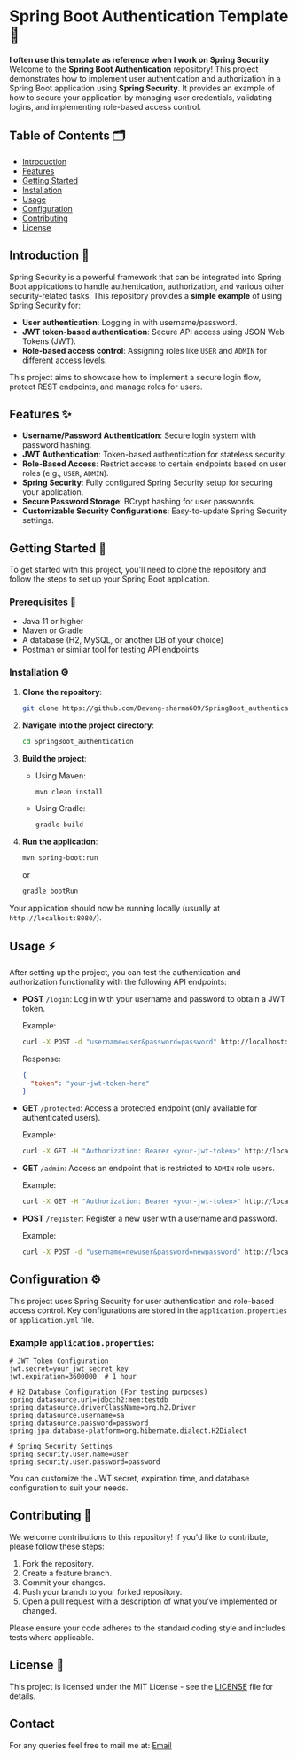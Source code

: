 # Spring Boot Authentication Template 🔐
**I often use this template as reference when I work on Spring Security**
Welcome to the **Spring Boot Authentication** repository! This project demonstrates how to implement user authentication and authorization in a Spring Boot application using **Spring Security**. It provides an example of how to secure your application by managing user credentials, validating logins, and implementing role-based access control.

## Table of Contents 🗂️
- [Introduction](#introduction)
- [Features](#features)
- [Getting Started](#getting-started)
- [Installation](#installation)
- [Usage](#usage)
- [Configuration](#configuration)
- [Contributing](#contributing)
- [License](#license)

## Introduction 🎯
Spring Security is a powerful framework that can be integrated into Spring Boot applications to handle authentication, authorization, and various other security-related tasks. This repository provides a **simple example** of using Spring Security for:

- **User authentication**: Logging in with username/password.
- **JWT token-based authentication**: Secure API access using JSON Web Tokens (JWT).
- **Role-based access control**: Assigning roles like `USER` and `ADMIN` for different access levels.

This project aims to showcase how to implement a secure login flow, protect REST endpoints, and manage roles for users.

## Features ✨
- **Username/Password Authentication**: Secure login system with password hashing.
- **JWT Authentication**: Token-based authentication for stateless security.
- **Role-Based Access**: Restrict access to certain endpoints based on user roles (e.g., `USER`, `ADMIN`).
- **Spring Security**: Fully configured Spring Security setup for securing your application.
- **Secure Password Storage**: BCrypt hashing for user passwords.
- **Customizable Security Configurations**: Easy-to-update Spring Security settings.

## Getting Started 🚀
To get started with this project, you'll need to clone the repository and follow the steps to set up your Spring Boot application.

### Prerequisites 🔧
- Java 11 or higher
- Maven or Gradle
- A database (H2, MySQL, or another DB of your choice)
- Postman or similar tool for testing API endpoints

### Installation ⚙️

1. **Clone the repository**:
    ```bash
    git clone https://github.com/Devang-sharma609/SpringBoot_authentication.git
    ```

2. **Navigate into the project directory**:
    ```bash
    cd SpringBoot_authentication
    ```

3. **Build the project**:
    - Using Maven:
      ```bash
      mvn clean install
      ```
    - Using Gradle:
      ```bash
      gradle build
      ```

4. **Run the application**:
    ```bash
    mvn spring-boot:run
    ```
    or
    ```bash
    gradle bootRun
    ```

Your application should now be running locally (usually at `http://localhost:8080/`).

## Usage ⚡
After setting up the project, you can test the authentication and authorization functionality with the following API endpoints:

- **POST** `/login`: Log in with your username and password to obtain a JWT token.
  
    Example:
    ```bash
    curl -X POST -d "username=user&password=password" http://localhost:8080/login
    ```

    Response:
    ```json
    {
      "token": "your-jwt-token-here"
    }
    ```

- **GET** `/protected`: Access a protected endpoint (only available for authenticated users).

    Example:
    ```bash
    curl -X GET -H "Authorization: Bearer <your-jwt-token>" http://localhost:8080/protected
    ```

- **GET** `/admin`: Access an endpoint that is restricted to `ADMIN` role users.

    Example:
    ```bash
    curl -X GET -H "Authorization: Bearer <your-jwt-token>" http://localhost:8080/admin
    ```

- **POST** `/register`: Register a new user with a username and password.

    Example:
    ```bash
    curl -X POST -d "username=newuser&password=newpassword" http://localhost:8080/register
    ```

## Configuration ⚙️
This project uses Spring Security for user authentication and role-based access control. Key configurations are stored in the `application.properties` or `application.yml` file.

### Example `application.properties`:

```properties
# JWT Token Configuration
jwt.secret=your_jwt_secret_key
jwt.expiration=3600000  # 1 hour

# H2 Database Configuration (For testing purposes)
spring.datasource.url=jdbc:h2:mem:testdb
spring.datasource.driverClassName=org.h2.Driver
spring.datasource.username=sa
spring.datasource.password=password
spring.jpa.database-platform=org.hibernate.dialect.H2Dialect

# Spring Security Settings
spring.security.user.name=user
spring.security.user.password=password
```

You can customize the JWT secret, expiration time, and database configuration to suit your needs.

## Contributing 🤝
We welcome contributions to this repository! If you'd like to contribute, please follow these steps:

1. Fork the repository.
2. Create a feature branch.
3. Commit your changes.
4. Push your branch to your forked repository.
5. Open a pull request with a description of what you’ve implemented or changed.

Please ensure your code adheres to the standard coding style and includes tests where applicable.

## License 📝
This project is licensed under the MIT License - see the [LICENSE](LICENSE) file for details.

## Contact
For any queries feel free to mail me at: [Email](https://mailto:devang122indmp@gmail.com)
